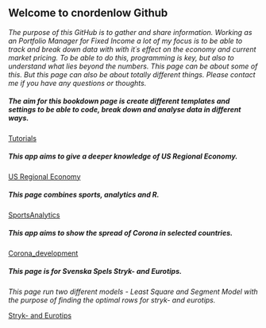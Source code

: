 
## Welcome to cnordenlow Github

*The purpose of this GitHub is to gather and share information. Working as an Portfolio Manager for Fixed Income a lot of my focus is to be able to track and break down data with with it´s effect on the economy and current market pricing. To be able to do this, programming is key, but also to understand what lies beyond the numbers. This page can be about some of this. But this page can also be about totally different things. Please contact me if you have any questions or thoughts.* 

##### The aim for this bookdown page is create different templates and settings to be able to code, break down and analyse data in different ways.

[Tutorials](https://cnordenlow.github.io/tutorials/index.html)


##### This app aims to give a deeper knowledge of US Regional Economy.

[US Regional Economy](https://cnordenlow.shinyapps.io/us_regional_data/)


##### This page combines sports, analytics and R.

[SportsAnalytics](https://cnordenlow.github.io/SportsAnalytics/)


##### This app aims to show the spread of Corona in selected countries.

[Corona_development](https://cnordenlow.shinyapps.io/Corona_development_2020/)


##### This page is for Svenska Spels Stryk- and Eurotips.
*This page run two different models - Least Square and Segment Model with the purpose of finding the optimal rows for stryk- and eurotips.*

[Stryk- and Eurotips](https://cnordenlow.github.io/stryktipset/stryk.html)
